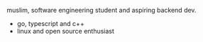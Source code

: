 muslim, software engineering student and aspiring backend dev.

- go, typescript and c++
- linux and open source enthusiast
